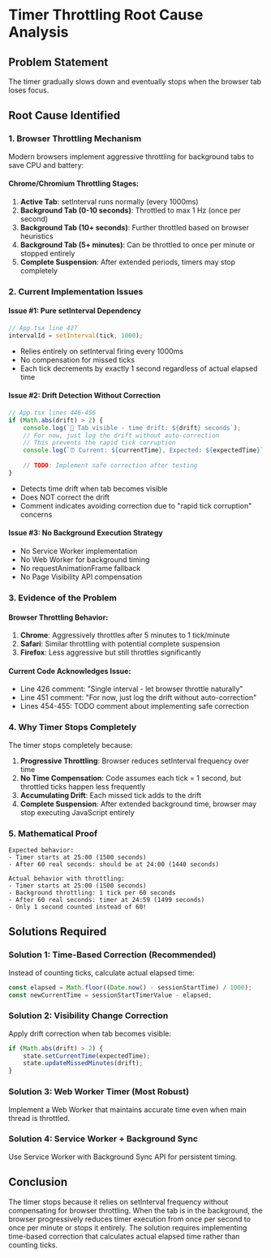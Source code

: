 # Timer Throttling Root Cause Analysis

## Problem Statement
The timer gradually slows down and eventually stops when the browser tab loses focus.

## Root Cause Identified

### 1. Browser Throttling Mechanism
Modern browsers implement aggressive throttling for background tabs to save CPU and battery:

#### Chrome/Chromium Throttling Stages:
1. **Active Tab**: setInterval runs normally (every 1000ms)
2. **Background Tab (0-10 seconds)**: Throttled to max 1 Hz (once per second)
3. **Background Tab (10+ seconds)**: Further throttled based on browser heuristics
4. **Background Tab (5+ minutes)**: Can be throttled to once per minute or stopped entirely
5. **Complete Suspension**: After extended periods, timers may stop completely

### 2. Current Implementation Issues

#### Issue #1: Pure setInterval Dependency
```javascript
// App.tsx line 427
intervalId = setInterval(tick, 1000);
```
- Relies entirely on setInterval firing every 1000ms
- No compensation for missed ticks
- Each tick decrements by exactly 1 second regardless of actual elapsed time

#### Issue #2: Drift Detection Without Correction
```javascript
// App.tsx lines 446-456
if (Math.abs(drift) > 2) {
    console.log(`📱 Tab visible - time drift: ${drift} seconds`);
    // For now, just log the drift without auto-correction
    // This prevents the rapid tick corruption
    console.log(`⏰ Current: ${currentTime}, Expected: ${expectedTime}`);
    
    // TODO: Implement safe correction after testing
}
```
- Detects time drift when tab becomes visible
- Does NOT correct the drift
- Comment indicates avoiding correction due to "rapid tick corruption" concerns

#### Issue #3: No Background Execution Strategy
- No Service Worker implementation
- No Web Worker for background timing
- No requestAnimationFrame fallback
- No Page Visibility API compensation

### 3. Evidence of the Problem

#### Browser Throttling Behavior:
1. **Chrome**: Aggressively throttles after 5 minutes to 1 tick/minute
2. **Safari**: Similar throttling with potential complete suspension
3. **Firefox**: Less aggressive but still throttles significantly

#### Current Code Acknowledges Issue:
- Line 426 comment: "Single interval - let browser throttle naturally"
- Line 451 comment: "For now, just log the drift without auto-correction"
- Lines 454-455: TODO comment about implementing safe correction

### 4. Why Timer Stops Completely

The timer stops completely because:

1. **Progressive Throttling**: Browser reduces setInterval frequency over time
2. **No Time Compensation**: Code assumes each tick = 1 second, but throttled ticks happen less frequently
3. **Accumulating Drift**: Each missed tick adds to the drift
4. **Complete Suspension**: After extended background time, browser may stop executing JavaScript entirely

### 5. Mathematical Proof

```
Expected behavior:
- Timer starts at 25:00 (1500 seconds)
- After 60 real seconds: should be at 24:00 (1440 seconds)

Actual behavior with throttling:
- Timer starts at 25:00 (1500 seconds)
- Background throttling: 1 tick per 60 seconds
- After 60 real seconds: timer at 24:59 (1499 seconds)
- Only 1 second counted instead of 60!
```

## Solutions Required

### Solution 1: Time-Based Correction (Recommended)
Instead of counting ticks, calculate actual elapsed time:
```javascript
const elapsed = Math.floor((Date.now() - sessionStartTime) / 1000);
const newCurrentTime = sessionStartTimerValue - elapsed;
```

### Solution 2: Visibility Change Correction
Apply drift correction when tab becomes visible:
```javascript
if (Math.abs(drift) > 2) {
    state.setCurrentTime(expectedTime);
    state.updateMissedMinutes(drift);
}
```

### Solution 3: Web Worker Timer (Most Robust)
Implement a Web Worker that maintains accurate time even when main thread is throttled.

### Solution 4: Service Worker + Background Sync
Use Service Worker with Background Sync API for persistent timing.

## Conclusion

The timer stops because it relies on setInterval frequency without compensating for browser throttling. When the tab is in the background, the browser progressively reduces timer execution from once per second to once per minute or stops it entirely. The solution requires implementing time-based correction that calculates actual elapsed time rather than counting ticks.